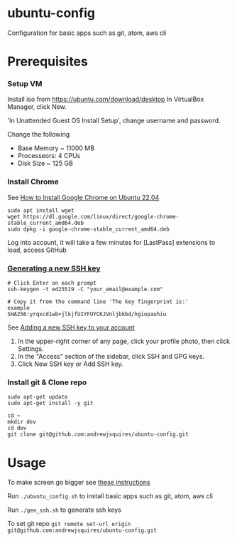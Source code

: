 # ubuntu-config
Configuration for basic apps such as git, atom, aws cli

# Prerequisites
### Setup VM
Install iso from https://ubuntu.com/download/desktop
In VirtualBox Manager, click New. 

'In Unattended Guest OS Install Setup', change username and password. 
 
Change the following
- Base Memory ~ 11000 MB
- Processeors: 4 CPUs
- Disk Size ~ 125 GB

### Install Chrome
See [How to Install Google Chrome on Ubuntu 22.04]

```
sudo apt install wget
wget https://dl.google.com/linux/direct/google-chrome-stable_current_amd64.deb
sudo dpkg -i google-chrome-stable_current_amd64.deb
```
Log into account, it will take a few minutes for [LastPass] extensions to load, access GitHub

### [Generating a new SSH key]
```
# Click Enter on each prompt
ssh-keygen -t ed25519 -C "your_email@example.com"

# Copy it from the command line 'The key fingerprint is:'
example
SHA256:yrqxcd1wb+jlkjfUIYFUYCKJVnljbkbd/hgiopauhiu
```
See [Adding a new SSH key to your account]

1. In the upper-right corner of any page, click your profile photo, then click Settings.
2. In the "Access" section of the sidebar, click  SSH and GPG keys.
3. Click New SSH key or Add SSH key.

### Install git & Clone repo

```
sudo apt-get update
sudo apt-get install -y git

cd ~
mkdir dev
cd dev
git clone git@github.com:andrewjsquires/ubuntu-config.git
```

# Usage
To make screen go bigger see [these instructions](
https://superuser.com/questions/1507127/ubuntu-on-virtualbox-screen-is-too-small-cant-change-resolution)

Run `./ubuntu_config.sh` to install basic apps such as git, atom, aws cli

Run `./gen_ssh.sh` to generate ssh keys

To set git repo `git remote set-url origin git@github.com:andrewjsquires/ubuntu-config.git`

[//]: # (Reference Links)

  [How to Install Google Chrome on Ubuntu 22.04]: <https://linuxhint.com/install-google-chrome-on-ubuntu-22-04/>
  [Generating a new SSH key]: <https://docs.github.com/en/authentication/connecting-to-github-with-ssh/generating-a-new-ssh-key-and-adding-it-to-the-ssh-agent#generating-a-new-ssh-key>
  [Adding a new SSH key to your account]: <https://docs.github.com/en/authentication/connecting-to-github-with-ssh/adding-a-new-ssh-key-to-your-github-account>
